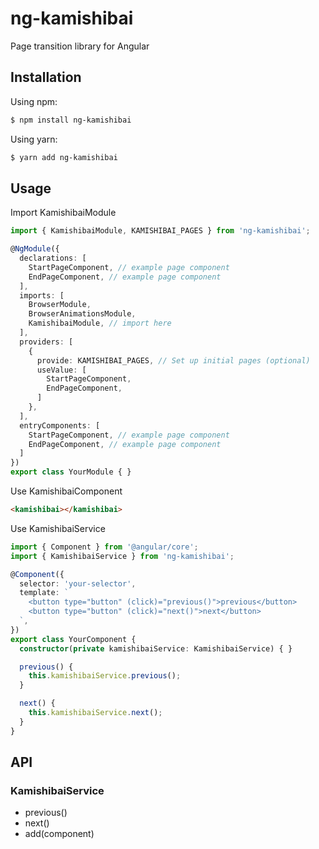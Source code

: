 # ng-kamishibai
Page transition library for Angular

## Installation
Using npm:

```bash
$ npm install ng-kamishibai
```

Using yarn:

```bash
$ yarn add ng-kamishibai
```

## Usage
Import KamishibaiModule

```typescript
import { KamishibaiModule, KAMISHIBAI_PAGES } from 'ng-kamishibai';

@NgModule({
  declarations: [
    StartPageComponent, // example page component
    EndPageComponent, // example page component
  ],
  imports: [
    BrowserModule,
    BrowserAnimationsModule,
    KamishibaiModule, // import here
  ],
  providers: [
    {
      provide: KAMISHIBAI_PAGES, // Set up initial pages (optional)
      useValue: [
        StartPageComponent,
        EndPageComponent,
      ]
    },
  ],
  entryComponents: [
    StartPageComponent, // example page component
    EndPageComponent, // example page component
  ]
})
export class YourModule { }
```

Use KamishibaiComponent
```html
<kamishibai></kamishibai>
```

Use KamishibaiService
```typescript
import { Component } from '@angular/core';
import { KamishibaiService } from 'ng-kamishibai';

@Component({
  selector: 'your-selector',
  template: `
    <button type="button" (click)="previous()">previous</button>
    <button type="button" (click)="next()">next</button>
  `,
})
export class YourComponent {
  constructor(private kamishibaiService: KamishibaiService) { }

  previous() {
    this.kamishibaiService.previous();
  }

  next() {
    this.kamishibaiService.next();
  }
}
```

## API

### KamishibaiService
- previous()
- next()
- add(component)
